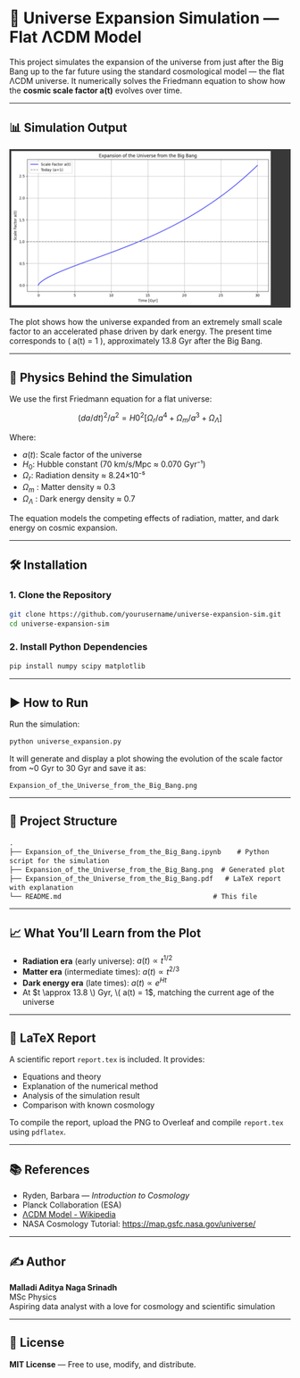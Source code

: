 # 🌌 Universe Expansion Simulation — Flat ΛCDM Model

This project simulates the expansion of the universe from just after the Big Bang up to the far future using the standard cosmological model — the flat ΛCDM universe. It numerically solves the Friedmann equation to show how the **cosmic scale factor a(t)** evolves over time.

---

## 📊 Simulation Output

![Scale Factor Plot](Expansion_of_the_Universe_from_the_Big_Bang.png)

The plot shows how the universe expanded from an extremely small scale factor to an accelerated phase driven by dark energy. The present time corresponds to \( a(t) = 1 \), approximately 13.8 Gyr after the Big Bang.

---

## 🧠 Physics Behind the Simulation

We use the first Friedmann equation for a flat universe:

$$
(da/dt)^2 / a^2 = H0^2 [ Ω_r / a^4 + Ω_m / a^3 + Ω_Λ ]
$$

Where:
- $a(t)$: Scale factor of the universe  
-  $H_0$: Hubble constant (70 km/s/Mpc ≈ 0.070 Gyr⁻¹)  
-  $\Omega_r$: Radiation density ≈ 8.24×10⁻⁵  
-  $\Omega_m$ : Matter density ≈ 0.3  
-  $\Omega_\Lambda$ : Dark energy density ≈ 0.7  

The equation models the competing effects of radiation, matter, and dark energy on cosmic expansion.

---

## 🛠 Installation

### 1. Clone the Repository

```bash
git clone https://github.com/yourusername/universe-expansion-sim.git
cd universe-expansion-sim
```

### 2. Install Python Dependencies

```bash
pip install numpy scipy matplotlib
```

---

## ▶️ How to Run

Run the simulation:

```bash
python universe_expansion.py
```

It will generate and display a plot showing the evolution of the scale factor from ~0 Gyr to 30 Gyr and save it as:

```
Expansion_of_the_Universe_from_the_Big_Bang.png
```

---

## 📁 Project Structure

```
.
├── Expansion_of_the_Universe_from_the_Big_Bang.ipynb    # Python script for the simulation
├── Expansion_of_the_Universe_from_the_Big_Bang.png  # Generated plot
├── Expansion_of_the_Universe_from_the_Big_Bang.pdf   # LaTeX report with explanation
└── README.md                                      # This file
```

---

## 📈 What You’ll Learn from the Plot

- **Radiation era** (early universe): $a(t) \propto t^{1/2}$
- **Matter era** (intermediate times): $a(t) \propto t^{2/3}$
- **Dark energy era** (late times):  $a(t) \propto e^{Ht}$
- At  $t \approx 13.8 \) Gyr, \( a(t) = 1$, matching the current age of the universe

---

## 📄 LaTeX Report

A scientific report `report.tex` is included. It provides:
- Equations and theory
- Explanation of the numerical method
- Analysis of the simulation result
- Comparison with known cosmology

To compile the report, upload the PNG to Overleaf and compile `report.tex` using `pdflatex`.

---

## 📚 References

- Ryden, Barbara — *Introduction to Cosmology*  
- Planck Collaboration (ESA)  
- [ΛCDM Model - Wikipedia](https://en.wikipedia.org/wiki/Lambda-CDM_model)  
- NASA Cosmology Tutorial: https://map.gsfc.nasa.gov/universe/

---

## ✍️ Author

**Malladi Aditya Naga Srinadh**  
MSc Physics  
Aspiring data analyst with a love for cosmology and scientific simulation

---

## 📜 License

**MIT License** — Free to use, modify, and distribute.
